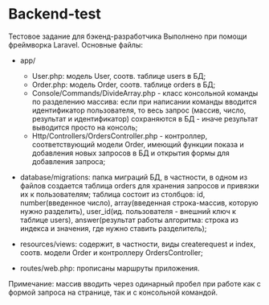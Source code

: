 # Backend-test
Тестовое задание для бэкенд-разработчика
Выполнено при помощи фреймворка Laravel.
Основные файлы:
- app/
    - User.php: модель User, соотв. таблице users в БД;
    - Order.php: модель Order, соотв. таблице orders в БД;
    - Console/Commands/DivideArray.php - класс консольной команды по разделению массива: если при написании команды 
      вводится идентификатор пользователя, то весь запрос (массив, число, результат и идентификатор) сохраняются в БД -
      иначе результат выводится просто на консоль;
    - Http/Controllers/OrdersController.php - контроллер, соответствующий модели Order, имеющий функции показа и добавления новых      запросов в БД и открытия формы для добавления запроса;
      
- database/migrations: папка миграций БД, в частности, в одном из файлов создается таблица orders для хранения запросов и привязки  
  их к пользователям; таблица состоит из столбцов: id, number(введенное число), array(введенная строка-массив, которую нужно
  разделить), user_id(ид. пользователя - внешний ключ к таблице users), answer(результат работы алгоритма: строка из индекса и значения, где нужно ставить разделитель);
- resources/views: содержит, в частности, виды createrequest и index, соотв. модели Order и контроллеру OrdersController;
- routes/web.php: прописаны маршруты приложения.

Примечание: массив вводить через одинарный пробел при работе как с формой запроса на странице, так и с консольной командой.
